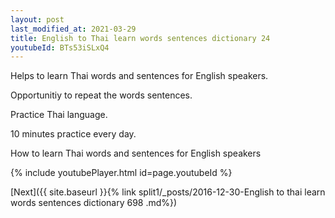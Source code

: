 ```yaml
---
layout: post
last_modified_at: 2021-03-29
title: English to Thai learn words sentences dictionary 24 
youtubeId: BTs53iSLxQ4
---
```

 
 
Helps to learn Thai words and sentences for English speakers.

Opportunitiy to repeat the words sentences. 

Practice Thai language. 
 
10 minutes practice every day. 
 
How to learn Thai words and sentences for English speakers 
 
{% include youtubePlayer.html id=page.youtubeId %}
 
 
[Next]({{ site.baseurl }}{% link  split1/_posts/2016-12-30-English to thai learn words sentences dictionary 698 .md%})
 
